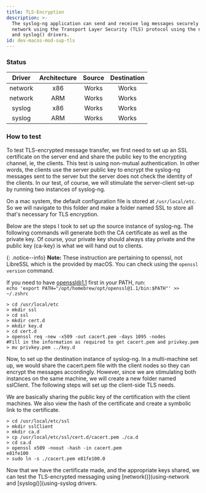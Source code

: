 ```yaml
---
title: TLS-Encryption
description: >-
  The syslog-ng application can send and receive log messages securely over the
  network using the Transport Layer Security (TLS) protocol using the network()
  and syslog() drivers.
id: dev-macos-mod-sup-tls
---
```


### Status

|  Driver | Architecture | Source | Destination |
| :-----: | :----------: | :----: | :---------: |
| network |      x86     |  Works |    Works    |
| network |      ARM     |  Works |    Works    |
|  syslog |      x86     |  Works |    Works    |
|  syslog |      ARM     |  Works |    Works    |

### How to test

To test TLS-encrypted message transfer, we first need to set up an SSL certificate on the server end and share the public key to the encrypting channel, ie, the clients. This test is using non-mutual authentication. In other words, the clients use the server public key to encrypt the syslog-ng messages sent to the server but the server does not check the identity of the clients. In our test, of course, we will stimulate the server-client set-up by running two instances of syslog-ng.

On a mac system, the default configuration file is stored at `/usr/local/etc`. So we will navigate to this folder and make a folder named SSL to store all that's necessary for TLS encryption.&#x20;

Below are the steps I took to set up the source instance of syslog-ng. The following commands will generate both the CA certificate as well as the private key. Of course, your private key should always stay private and the public key (ca-key) is what we will hand out to clients.

{: .notice--info}
**Note:**
These instruction are pertaining to openssl, not LibreSSL which is the provided by macOS. You can check using the `openssl version` command.

If you need to have openssl@1.1 first in your PATH, run:\
`echo 'export PATH="/opt/homebrew/opt/openssl@1.1/bin:$PATH"' >> ~/.zshrc`

```shell
> cd /usr/local/etc
> mkdir ssl
> cd ssl
> mkdir cert.d
> mkdir key.d
> cd cert.d
> openssl req -new -x509 -out cacert.pem -days 1095 -nodes
#Fill in the information as required to get cacert.pem and privkey.pem
> mv privkey.pem ../key.d
```

Now, to set up the destination instance of syslog-ng. In a multi-machine set up, we would share the cacert.pem file with the client nodes so they can encrypt the messages accordingly. However, since we are stimulating both instances on the same machine, we will create a new folder named sslClient. The following steps will set up the client-side TLS needs.

We are basically sharing the public key of the certification with the client machines. We also view the hash of the certificate and create a symbolic link to the certificate.

```shell
> cd /usr/local/etc/ssl
> mkdir sslClient
> mkdir ca.d
> cp /usr/local/etc/ssl/cert.d/cacert.pem ./ca.d
> cd ca.d
> openssl x509 -noout -hash -in cacert.pem
e81fe100
> sudo ln -s ./cacert.pem e81fe100.0
```

Now that we have the certificate made, and the appropriate keys shared, we can test the TLS-encrypted messaging using [network()](using-network and [syslog()](using-syslog drivers.
